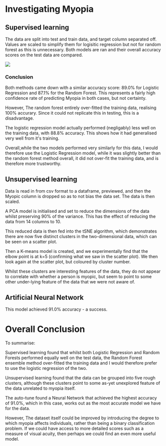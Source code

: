 # Investigating Myopia

## Supervised learning

The data are split into test and train data, and target column separated off. Values are scaled to simplify them for logisitic regression but not for random forest as this is unnecessary. Both models are ran and their overall accuracy scores on the test data are compared.

<img src="Myopia-investigation/Resources/scat matrix.png">

### Conclusion

Both methods came down with a similar accuracy score: 89.0% for Logistic Regression and 87.1% for the Random Forest. This represents a fairly high confidence rate of predicting Myopia in both cases, but not certainty.

However, The random forest entirely over-fitted the training data, realising 100% accurary. Since it could not replicate this in testing, this is a disadvantage.

The logistic regression model actually performed (negligably) less well on the training data, with 88.8% accuracy. This shows how it had generalised very well from it's training.

Overall,while the two models performed very similarly for this data, I would therefore use the Logistic Regression model, while it was slightly better than the random forest method overall, it did not over-fit the training data, and is therefore more trustworthy.

## Unsupervised learning

Data is read in from csv format to a dataframe, previewed, and then the Myopic column is dropped so as to not bias the data set. The data is then scaled.

A PCA model is initialised and set to reduce the dimensions of the data whilst preserving 90% of the variance. This has the effect of reducing the data from 14 columns to 10.

This reduced data is then fed into the tSNE algorithm, which demonstrates there are now five distinct clusters in the two-dimensional data, which can be seen on a scatter plot.

Then a K-means model is created, and we experimentally find that the elbow point is at k=5 (confirming what we saw in the scatter plot). We then look again at the scatter plot, but coloured by cluster number.

Whilst these clusters are interesting features of the data, they do not appear to correlate with whether a person is myopic, but seem to point to some other under-lying feature of the data that we were not aware of.

## Artificial Neural Network

This model achieved 91.0% accuracy - a success.

# Overall Conclusion
To summarise: 

Supervised learning found that whilst both Logistic Regression and Random Forests performed equally well on the test data, the Random Forest ensemble method over-fitted the training data and I would therefore prefer to use the logistic regression of the two.

Unsupervised learning found that the data can be grouped into five rough clusters, although these clusters point to some as-yet unexplored feature of the data unrelated to myopia itself.

The auto-tune found a Neural Network that achieved the highest accuracy of 91.0%, which in this case, works out as the most accurate model we have for the data.

However, The dataset itself could be improved by introducing the degree to which myopia affects individuals, rather than being a binary classification problem. If we could have access to more detailed scores such as a measure of visual acuity, then perhaps we could find an even more useful model.
